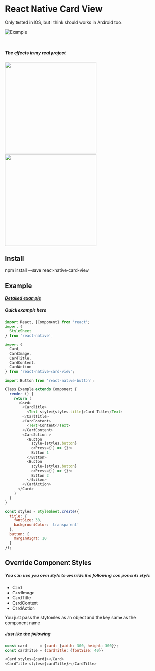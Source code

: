 # React Native Card View
Only tested in IOS, but I think should works in Android too.

![Example](https://www.dropbox.com/s/44aildn3lhq9rik/react-native-card-view.gif?dl=1)

<br>

##### The effects in my real project
<img src="https://www.dropbox.com/s/kxkltgzwokxkr5k/IMG_0359.PNG?dl=1" width="300">&nbsp;&nbsp;&nbsp;&nbsp;<img src="https://www.dropbox.com/s/9seffjkig865fo0/IMG_0360.PNG?dl=1" width="300">

## Install
npm install --save react-native-card-view


## Example
##### <a href="https://github.com/jacklam718/react-native-card-view/blob/master/example/CardExample.js" target="_blank">Detailed example</a>

##### Quick example here
```javascript
import React, {Component} from 'react';
import {
  StyleSheet
} from 'react-native';

import {
  Card,
  CardImage,
  CardTitle,
  CardContent,
  CardAction
} from 'react-native-card-view';

import Button from 'react-native-button';

Class Example extends Component {
  render () {
    return (
      <Card>
        <CardTitle>
          <Text style={styles.title}>Card Title</Text>
        </CardTitle>
        <CardContent>
          <Text>Content</Text>
        </CardContent>
        <CardAction >
          <Button
            style={styles.button}
            onPress={() => {}}>
            Button 1
          </Button>
          <Button
            style={styles.button}
            onPress={() => {}}>
            Button 2
          </Button>
        </CardAction>
      </Card>
    );
  }
}

const styles = StyleSheet.create({
  title: {
    fontSize: 38,
    backgroundColor: 'transparent'
  },
  button: {
    marginRight: 10
  }
});
```

## Override Component Styles
##### You can use you own style to override the following components style
- Card
- CardImage
- CardTitle
- CardContent
- CardAction

You just pass the stytomles as an object and the key same as the component name

##### Just like the following
```javascript
const card      = {card: {width: 300, height: 300}};
const cardTitle = {cardTitle: {fontSize: 40}}

<Card styles={card}></Card>
<CardTitle styles={cardTitle}></CardTitle>
```
